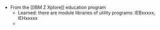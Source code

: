 - From the [[IBM Z Xplore]] education program
	- Learned: there are module libraries of utility programs: IEBxxxxx, IEHxxxxx
	-